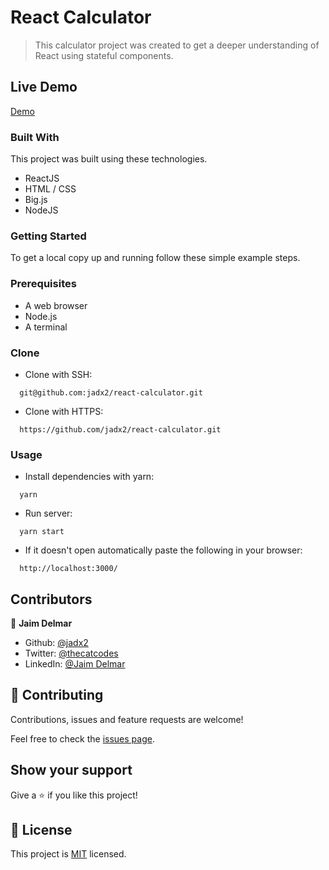 # React Calculator

> This calculator project was created to get a deeper understanding of React using stateful components.

## Live Demo

[Demo](https://jadx2-calculator.herokuapp.com/)

### Built With

This project was built using these technologies.

- ReactJS
- HTML / CSS
- Big.js
- NodeJS

### Getting Started

To get a local copy up and running follow these simple example steps.

### Prerequisites

- A web browser
- Node.js
- A terminal

### Clone

- Clone with SSH:

```
  git@github.com:jadx2/react-calculator.git
```

- Clone with HTTPS:

```
  https://github.com/jadx2/react-calculator.git
```

### Usage

- Install dependencies with yarn:

```
  yarn
```

- Run server:

```
  yarn start
```

- If it doesn't open automatically paste the following in your browser:

```
  http://localhost:3000/
```

## Contributors

👤 **Jaim Delmar**

- Github: [@jadx2](https://github.com/jadx2/)
- Twitter: [@thecatcodes](https://twitter.com/thecatcodes)
- LinkedIn: [@Jaim Delmar](https://www.linkedin.com/in/jaimdelmar/)

## :handshake: Contributing

Contributions, issues and feature requests are welcome!

Feel free to check the [issues page](https://github.com/jadx2/react-calculator/issues).

## Show your support

Give a :star: if you like this project!

## 📝 License

This project is [MIT](https://opensource.org/licenses/MIT) licensed.
